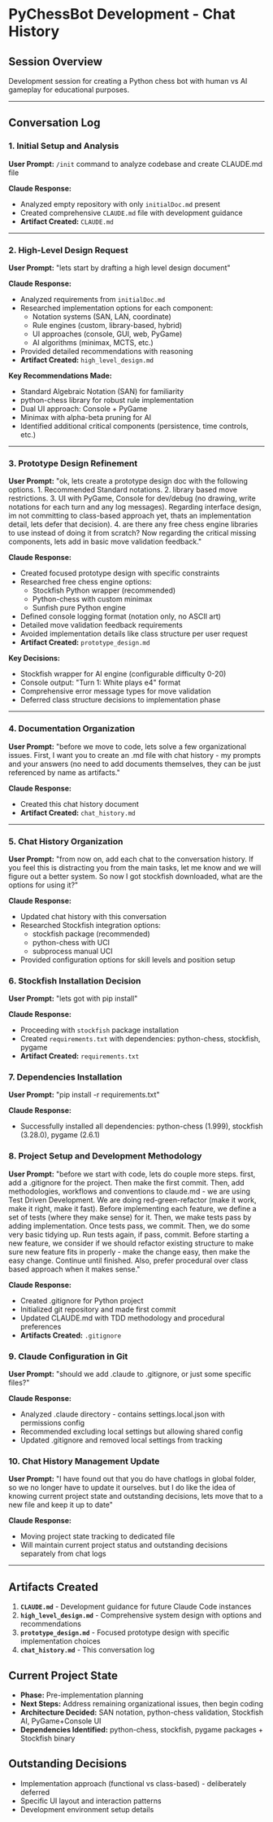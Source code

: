 # PyChessBot Development - Chat History

## Session Overview
Development session for creating a Python chess bot with human vs AI gameplay for educational purposes.

---

## Conversation Log

### 1. Initial Setup and Analysis

**User Prompt:** `/init` command to analyze codebase and create CLAUDE.md file

**Claude Response:** 
- Analyzed empty repository with only `initialDoc.md` present
- Created comprehensive `CLAUDE.md` file with development guidance
- **Artifact Created:** `CLAUDE.md`

---

### 2. High-Level Design Request

**User Prompt:** "lets start by drafting a high level design document"

**Claude Response:**
- Analyzed requirements from `initialDoc.md` 
- Researched implementation options for each component:
  - Notation systems (SAN, LAN, coordinate)
  - Rule engines (custom, library-based, hybrid)
  - UI approaches (console, GUI, web, PyGame)
  - AI algorithms (minimax, MCTS, etc.)
- Provided detailed recommendations with reasoning
- **Artifact Created:** `high_level_design.md`

**Key Recommendations Made:**
- Standard Algebraic Notation (SAN) for familiarity
- python-chess library for robust rule implementation
- Dual UI approach: Console + PyGame
- Minimax with alpha-beta pruning for AI
- Identified additional critical components (persistence, time controls, etc.)

---

### 3. Prototype Design Refinement

**User Prompt:** "ok, lets create a prototype design doc with the following options. 1. Recommended Standard notations. 2. library based move restrictions. 3. UI with PyGame, Console for dev/debug (no drawing, write notations for each turn and any log messages). Regarding interface design, im not committing to class-based approach yet, thats an implementation detail, lets defer that decision). 4. are there any free chess engine libraries to use instead of doing it from scratch? Now regarding the critical missing components, lets add in basic move validation feedback."

**Claude Response:**
- Created focused prototype design with specific constraints
- Researched free chess engine options:
  - Stockfish Python wrapper (recommended)
  - Python-chess with custom minimax
  - Sunfish pure Python engine
- Defined console logging format (notation only, no ASCII art)
- Detailed move validation feedback requirements
- Avoided implementation details like class structure per user request
- **Artifact Created:** `prototype_design.md`

**Key Decisions:**
- Stockfish wrapper for AI engine (configurable difficulty 0-20)
- Console output: "Turn 1: White plays e4" format
- Comprehensive error message types for move validation
- Deferred class structure decisions to implementation phase

---

### 4. Documentation Organization

**User Prompt:** "before we move to code, lets solve a few organizational issues. First, I want you to create an .md file with chat history - my prompts and your answers (no need to add documents themselves, they can be just referenced by name as artifacts."

**Claude Response:**
- Created this chat history document
- **Artifact Created:** `chat_history.md`

---

### 5. Chat History Organization

**User Prompt:** "from now on, add each chat to the conversation history. If you feel this is distracting you from the main tasks, let me know and we will figure out a better system. So now I got stockfish downloaded, what are the options for using it?"

**Claude Response:**
- Updated chat history with this conversation
- Researched Stockfish integration options:
  - stockfish package (recommended)
  - python-chess with UCI
  - subprocess manual UCI
- Provided configuration options for skill levels and position setup

### 6. Stockfish Installation Decision

**User Prompt:** "lets got with pip install"

**Claude Response:**
- Proceeding with `stockfish` package installation
- Created `requirements.txt` with dependencies: python-chess, stockfish, pygame
- **Artifact Created:** `requirements.txt`

### 7. Dependencies Installation

**User Prompt:** "pip install -r requirements.txt"

**Claude Response:**
- Successfully installed all dependencies: python-chess (1.999), stockfish (3.28.0), pygame (2.6.1)

### 8. Project Setup and Development Methodology

**User Prompt:** "before we start with code, lets do couple more steps. first, add a .gitignore for the project. Then make the first commit. Then, add methodologies, workflows and conventions to claude.md - we are using Test Driven Development. We are doing red-green-refactor (make it work, make it right, make it fast). Before implementing each feature, we define a set of tests (where they make sense) for it. Then, we make tests pass by adding implementation. Once tests pass, we commit. Then, we do some very basic tidying up. Run tests again, if pass, commit. Before starting a new feature, we consider if we should refactor existing structure to make sure new feature fits in properly - make the change easy, then make the easy change. Continue until finished. Also, prefer procedural over class based approach when it makes sense."

**Claude Response:**
- Created .gitignore for Python project
- Initialized git repository and made first commit  
- Updated CLAUDE.md with TDD methodology and procedural preferences
- **Artifacts Created:** `.gitignore`

### 9. Claude Configuration in Git

**User Prompt:** "should we add .claude to .gitignore, or just some specific files?"

**Claude Response:**
- Analyzed .claude directory - contains settings.local.json with permissions config
- Recommended excluding local settings but allowing shared config
- Updated .gitignore and removed local settings from tracking

### 10. Chat History Management Update

**User Prompt:** "I have found out that you do have chatlogs in global folder, so we no longer have to update it ourselves. but I do like the idea of knowing current project state and outstanding decisions, lets move that to a new file and keep it up to date"

**Claude Response:**
- Moving project state tracking to dedicated file
- Will maintain current project status and outstanding decisions separately from chat logs

---

## Artifacts Created

1. **`CLAUDE.md`** - Development guidance for future Claude Code instances
2. **`high_level_design.md`** - Comprehensive system design with options and recommendations  
3. **`prototype_design.md`** - Focused prototype design with specific implementation choices
4. **`chat_history.md`** - This conversation log

## Current Project State

- **Phase:** Pre-implementation planning
- **Next Steps:** Address remaining organizational issues, then begin coding
- **Architecture Decided:** SAN notation, python-chess validation, Stockfish AI, PyGame+Console UI
- **Dependencies Identified:** python-chess, stockfish, pygame packages + Stockfish binary

## Outstanding Decisions

- Implementation approach (functional vs class-based) - deliberately deferred
- Specific UI layout and interaction patterns
- Development environment setup details